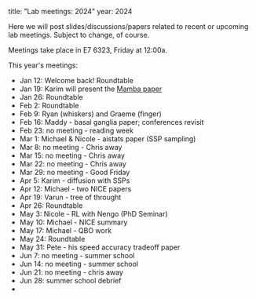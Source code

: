 title: "Lab meetings: 2024"
year: 2024

Here we will post slides/discussions/papers related to recent or upcoming lab meetings. Subject to change, of course.

Meetings take place in E7 6323, Friday at 12:00a.

This year's meetings:

* Jan 12: Welcome back! Roundtable
* Jan 19: Karim will present the [Mamba paper](https://arxiv.org/abs/2312.00752)
* Jan 26: Roundtable
* Feb 2: Roundtable
* Feb 9: Ryan (whiskers) and Graeme (finger)
* Feb 16: Maddy - basal ganglia paper; conferences revisit 
* Feb 23: no meeting - reading week
* Mar 1: Michael & Nicole - aistats paper (SSP sampling) 
* Mar 8: no meeting - Chris away
* Mar 15: no meeting - Chris away
* Mar 22: no meeting - Chris away
* Mar 29: no meeting - Good Friday
* Apr 5: Karim - diffusion with SSPs
* Apr 12: Michael - two NICE papers
* Apr 19: Varun - tree of throught
* Apr 26: Roundtable
* May 3: Nicole - RL with Nengo (PhD Seminar)
* May 10: Michael - NICE summary
* May 17: Michael - QBO work
* May 24: Roundtable
* May 31: Pete - his speed accuracy tradeoff paper
* Jun 7: no meeting - summer school
* Jun 14: no meeting - summer school
* Jun 21: no meeting - chris away
* Jun 28: summer school debrief
* 
